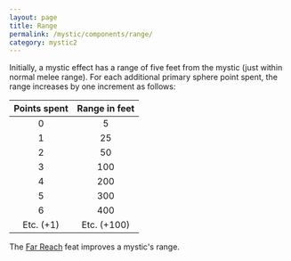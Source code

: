 ```yaml
---
layout: page
title: Range
permalink: /mystic/components/range/
category: mystic2
---
```

Initially, a mystic effect has a range of five feet from the mystic
(just within normal melee range). For each additional primary sphere
point spent, the range increases by one increment as follows:

| Points spent | Range in feet |
|:------------:|:-------------:|
| 0            | 5             |
| 1            | 25            |
| 2            | 50            |
| 3            | 100           |
| 4            | 200           |
| 5            | 300           |
| 6            | 400           |
| Etc. (+1)    | Etc. (+100)   |

The [Far Reach](/mystic/feats/far-reach) feat improves a mystic's range.
